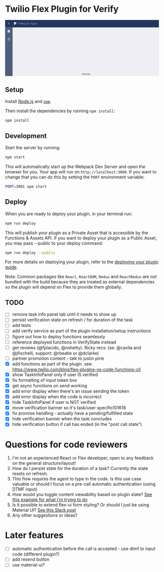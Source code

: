 # Twilio Flex Plugin for Verify

![demo video](flex-verify-demo.gif)

## Setup

Install [Node.js](https://nodejs.org) and [`npm`](https://npmjs.com).

Then install the dependencies by running `npm install`:

```bash
npm install
```

## Development

Start the server by running:

```bash
npm start
```

This will automatically start up the Webpack Dev Server and open the browser for you. Your app will run on `http://localhost:3000`. If you want to change that you can do this by setting the `PORT` environment variable:

```bash
PORT=3001 npm start
```

## Deploy

When you are ready to deploy your plugin, in your terminal run:

```bash
npm run deploy
```

This will publish your plugin as a Private Asset that is accessible by the Functions & Assets API. If you want to deploy your plugin as a Public Asset, you may pass --public to your deploy command:

```bash
npm run deploy --public
```

For more details on deploying your plugin, refer to the [deploying your plugin guide](https://www.twilio.com/docs/flex/plugins#deploying-your-plugin).

Note: Common packages like `React`, `ReactDOM`, `Redux` and `ReactRedux` are not bundled with the build because they are treated as external dependencies so the plugin will depend on Flex to provide them globally.

## TODO

- [ ] remove task info panel tab until it needs to show up
- [ ] persist verification state on refresh / for duration of the task
- [ ] add tests
- [ ] add verify service as part of the plugin installation/setup instructions
- [ ] figure out how to deploy functions seamlessly
- [ ] reference deployed functions in VerifyState instead
- [ ] get reviews (@fplacido, @nshetty). Ricky recs: (se: @cavila and @jfischelli, support: @rbeatie or  @dclarke)
- [ ] partner promotion content - talk to justin pirie
- [x] add functions as part of the plugin. see: https://www.twilio.com/blog/flex-plugins-vs-code-functions-cli
- [x] show TaskInfoPanel only if user IS verified
- [x] fix formatting of input token box
- [x] get async functions on send working
- [x] add error display when there's an issue sending the token
- [x] add error display when the code is incorrect
- [x] hide TaskInfoPanel if user is NOT verified
- [x] move verification banner so it's task/user specific101618
- [x] fix promise handling - actually have a pending/fulfilled state
- [x] hide verification banner when the task concludes
- [x] hide verification button if call has ended (in the "post call state")

# Questions for code reviewers

1. I'm not an experienced React or Flex developer, open to any feedback on the general structure/layout!
1. How do I persist state for the duration of a task? Currently the state resets on refresh.
1. This flow requires the agent to type in the code. Is this use case valuable or should I focus on a pre-call automatic authentication (using DTMF input)
1. How would you toggle content viewability based on plugin state? [See this example for what I'm trying to do](https://github.com/robinske/plugin-verify/blob/master/src/VerifyPlugin.js#L62)
1. Is it possible to extend flex-ui form styling? Or should I just be using Material UI? [See this Slack post](https://twilio.slack.com/archives/C782V4C3Z/p1593111279494100)
1. Any other suggestions or ideas?


# Later features
- [ ] automatic authentication before the call is accepted - use dtmf to input code (different plugin?)
- [ ] add resend button
- [ ] use material-ui?